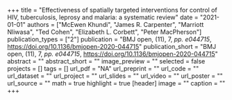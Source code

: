 +++
title = "Effectiveness of spatially targeted interventions for control of HIV, tuberculosis, leprosy and malaria: a systematic review"
date = "2021-01-01"
authors = ["McEwen Khundi", "James R. Carpenter", "Marriott Nliwasa", "Ted Cohen", "Elizabeth L. Corbett", "Peter MacPherson"]
publication_types = ["2"]
publication = "BMJ open, (11), 7, _pp. e044715_, https://doi.org/10.1136/bmjopen-2020-044715"
publication_short = "BMJ open, (11), 7, _pp. e044715_, https://doi.org/10.1136/bmjopen-2020-044715"
abstract = ""
abstract_short = ""
image_preview = ""
selected = false
projects = []
tags = []
url_pdf = "NA"
url_preprint = ""
url_code = ""
url_dataset = ""
url_project = ""
url_slides = ""
url_video = ""
url_poster = ""
url_source = ""
math = true
highlight = true
[header]
image = ""
caption = ""
+++

